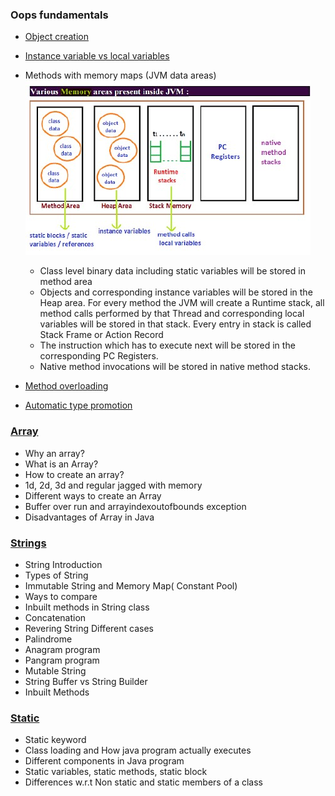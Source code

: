 ### Oops fundamentals
- [Object creation](lectures/1.ObjectCreation.pdf)
- [Instance variable vs local variables](lectures/2.Instance-Localvariables)
- Methods with memory maps (JVM data areas)
  <img src="lectures/jvm_memory_areas.jpg"> 
  
  - Class level binary data including static variables will be stored in method area
  - Objects and corresponding instance variables will be stored in the Heap area. For every method the JVM will create a Runtime stack, all method calls performed by that Thread and corresponding local variables will be stored in that stack. Every entry in stack is called Stack Frame or Action Record
  - The instruction which has to execute next will be stored in the corresponding PC Registers.
  - Native method invocations will be stored in native method stacks. 
- [Method overloading](lectures/3.MethodOverloading-AutomaticePromotion.pdf)
- [Automatic type promotion](lectures/3.MethodOverloading-AutomaticePromotion.pdf)
### [Array](lectures/1.OopsFundamental.pdf)
- Why an array?
- What is an Array?
- How to create an array?
- 1d, 2d, 3d and regular jagged with memory
- Different ways to create an Array
- Buffer over run and arrayindexoutofbounds exception
- Disadvantages of Array in Java
### [Strings](lectures/1.OopsFundamental.pdf)
- String Introduction
- Types of String
- Immutable String and Memory Map( Constant Pool)
- Ways to compare
- Inbuilt methods in String class
- Concatenation
- Revering String Different cases
- Palindrome
- Anagram program
- Pangram program
- Mutable String
- String Buffer vs String Builder
- Inbuilt Methods
### [Static](lectures/1.OopsFundamental.pdf)
- Static keyword
- Class loading and How java program actually executes
- Different components in Java program
- Static variables, static methods, static block
- Differences w.r.t Non static and static members of a class
